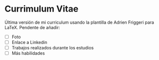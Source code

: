 # Currimulum Vitae
Última versión de mi curriculum usando la plantilla de Adrien Friggeri para LaTeX. Pendente de añadir:

- [ ] Foto
- [ ] Enlace a Linkedin
- [ ] Trabajos realizados durante los estudios
- [ ] Más habilidades 